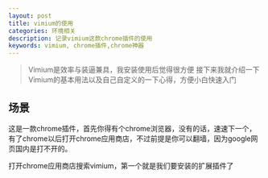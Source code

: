 ```yaml
---
layout: post
title: vimium的使用
categories: 环境相关	
description: 记录vimium这款chrome插件的使用
keywords: vimium, chrome插件,chrome神器
---
```


> Vimium是效率与装逼兼具，我安装使用后觉得很方便
> 接下来我就介绍一下Vimium的基本用法以及自己自定义的一下心得，方便小白快速入门

## 场景

这是一款chrome插件，首先你得有个chrome浏览器，没有的话，速速下一个，有了chrome以后打开chrome应用商店，不过前提是你可以翻墙，因为google网页国内是打不开的。

打开chrome应用商店搜索vimium，第一个就是我们要安装的扩展插件了

